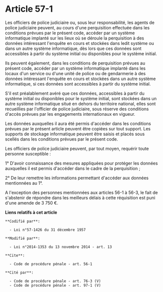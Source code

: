 # Article 57-1

Les officiers de police judiciaire ou, sous leur responsabilité, les agents de police judiciaire peuvent, au cours d'une
perquisition effectuée dans les conditions prévues par le présent code, accéder par un système informatique implanté sur les
lieux où se déroule la perquisition à des données intéressant l'enquête en cours et stockées dans ledit système ou dans un
autre système informatique, dès lors que ces données sont accessibles à partir du système initial ou disponibles pour le
système initial. 

Ils peuvent également, dans les conditions de perquisition prévues au présent code, accéder par un système informatique
implanté dans les locaux d'un service ou d'une unité de police ou de gendarmerie à des données intéressant l'enquête en cours
et stockées dans un autre système informatique, si ces données sont accessibles à partir du système initial. 

S'il est préalablement avéré que ces données, accessibles à partir du système initial ou disponibles pour le système initial,
sont stockées dans un autre système informatique situé en dehors du territoire national, elles sont recueillies par
l'officier de police judiciaire, sous réserve des conditions d'accès prévues par les engagements internationaux en vigueur. 

Les données auxquelles il aura été permis d'accéder dans les conditions prévues par le présent article peuvent être copiées
sur tout support. Les supports de stockage informatique peuvent être saisis et placés sous scellés dans les conditions
prévues par le présent code. 

Les officiers de police judiciaire peuvent, par tout moyen, requérir toute personne susceptible : 

1° D'avoir connaissance des mesures appliquées pour protéger les données auxquelles il est permis d'accéder dans le cadre de
la perquisition ; 

2° De leur remettre les informations permettant d'accéder aux données mentionnées au 1°. 

A l'exception des personnes mentionnées aux articles 56-1 à 56-3, le fait de s'abstenir de répondre dans les meilleurs délais
à cette réquisition est puni d'une amende de 3 750 €.

**Liens relatifs à cet article**

	**Codifié par**:

	  - Loi n°57-1426 du 31 décembre 1957

	**Modifié par**:

	  - Loi n°2014-1353 du 13 novembre 2014 - art. 13

	**Cite**:

	  - Code de procédure pénale - art. 56-1

	**Cité par**:

	  - Code de procédure pénale - art. 76-3 (V)
	  - Code de procédure pénale - art. 97-1 (V)
